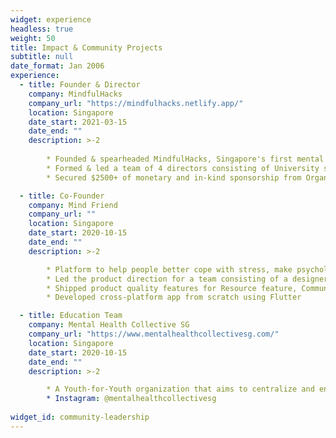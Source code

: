 ```yaml
---
widget: experience
headless: true
weight: 50
title: Impact & Community Projects
subtitle: null
date_format: Jan 2006
experience:
  - title: Founder & Director
    company: MindfulHacks
    company_url: "https://mindfulhacks.netlify.app/"
    location: Singapore
    date_start: 2021-03-15
    date_end: ""
    description: >-2
      
        * Founded & spearheaded MindfulHacks, Singapore's first mental health themed student run hackathon
        * Formed & led a team of 4 directors consisting of University students majoring in Computer Science and Business and a Polytechnic student majoring in Computer Engineering
        * Secured $2500+ of monetary and in-kind sponsorship from Organisations such as Safe Space and National Council of Social Service

  - title: Co-Founder
    company: Mind Friend
    company_url: ""
    location: Singapore
    date_start: 2020-10-15
    date_end: ""
    description: >-2

        * Platform to help people better cope with stress, make psychology more accessible through educational content, and create safe communities for users to confide with
        * Led the product direction for a team consisting of a designer, a psychology advisor and one other app developer
        * Shipped product quality features for Resource feature, Communities, and Cognitive Behavioural Therapy aided journaling to enable education, connection and emotional regulation on Mind Friend
        * Developed cross-platform app from scratch using Flutter

  - title: Education Team
    company: Mental Health Collective SG
    company_url: "https://www.mentalhealthcollectivesg.com/"
    location: Singapore
    date_start: 2020-10-15
    date_end: ""
    description: >-2

        * A Youth-for-Youth organization that aims to centralize and enhance mental health efforts in Singapore
        * Instagram: @mentalhealthcollectivesg
        
widget_id: community-leadership
---
```

